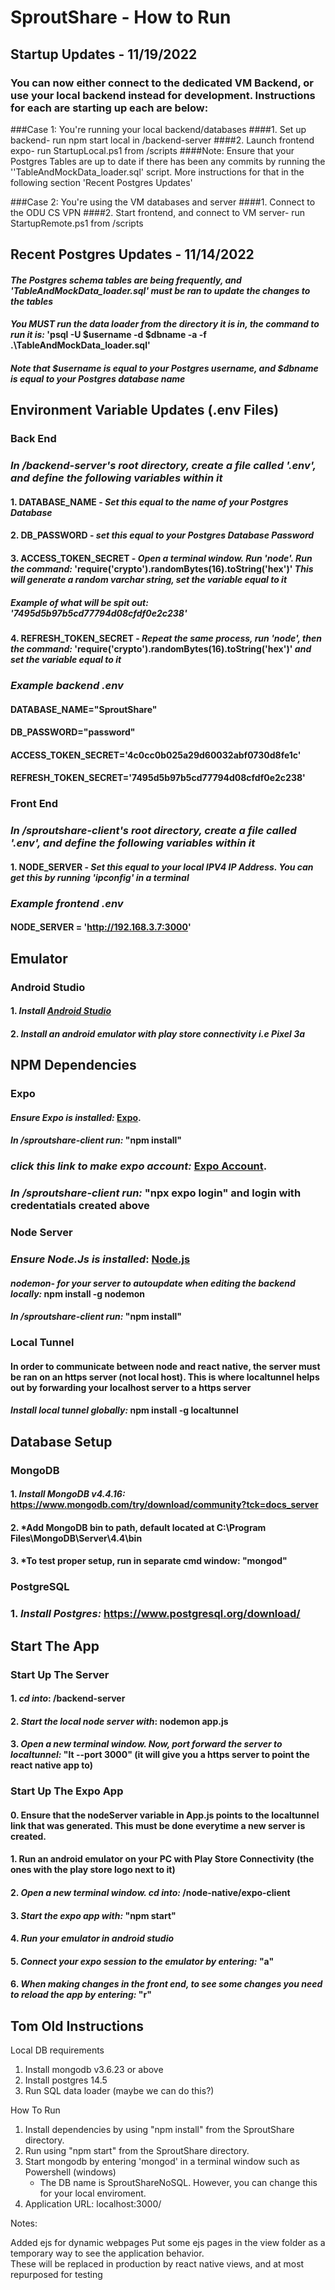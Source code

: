 # SproutShare - How to Run

## Startup Updates - 11/19/2022

### You can now either connect to the dedicated VM Backend, or use your local backend instead for development. Instructions for each are starting up each are below:

###Case 1: You're running your local backend/databases
####1. Set up backend- run npm start local in /backend-server
####2. Launch frontend expo- run StartupLocal.ps1 from /scripts
####Note: Ensure that your Postgres Tables are up to date if there has been any commits by running the ''TableAndMockData_loader.sql' script. More instructions for that in the following section 'Recent Postgres Updates'

###Case 2: You're using the VM databases and server
####1. Connect to the ODU CS VPN
####2. Start frontend, and connect to VM server- run StartupRemote.ps1 from /scripts

## Recent Postgres Updates - 11/14/2022

#### *The Postgres schema tables are being frequently, and 'TableAndMockData_loader.sql' must be ran to update the changes to the tables*

#### *You MUST run the data loader from the directory it is in, the command to run it is:* 'psql -U $username -d $dbname -a -f .\TableAndMockData_loader.sql'
#### *Note that $username is equal to your Postgres username, and $dbname is equal to your Postgres database name*

## Environment Variable Updates (.env Files)

### Back End

### *In /backend-server's root directory, create a file called '.env', and define the following variables within it*

#### 1. DATABASE_NAME - *Set this equal to the name of your Postgres Database*
#### 2. DB_PASSWORD - *set this equal to your Postgres Database Password*
#### 3. ACCESS_TOKEN_SECRET - *Open a terminal window. Run 'node'. Run the command:* 'require('crypto').randomBytes(16).toString('hex')' *This will generate a random varchar string, set the variable equal to it*
##### *Example of what will be spit out:* '7495d5b97b5cd77794d08cfdf0e2c238'
#### 4. REFRESH_TOKEN_SECRET - *Repeat the same process, run 'node', then the command:* 'require('crypto').randomBytes(16).toString('hex')' *and set the variable equal to it*

### *Example backend .env*
#### DATABASE_NAME="SproutShare"
#### DB_PASSWORD="password"
#### ACCESS_TOKEN_SECRET='4c0cc0b025a29d60032abf0730d8fe1c'
#### REFRESH_TOKEN_SECRET='7495d5b97b5cd77794d08cfdf0e2c238'

### Front End

### *In /sproutshare-client's root directory, create a file called '.env', and define the following variables within it*

#### 1. NODE_SERVER - *Set this equal to your local IPV4 IP Address. You can get this by running 'ipconfig' in a terminal*

### *Example frontend .env*
#### NODE_SERVER = 'http://192.168.3.7:3000'


## Emulator

### Android Studio

#### 1. *Install [Android Studio](https://developer.android.com/studio/)*
#### 2. *Install an android emulator with play store connectivity i.e Pixel 3a*


## NPM Dependencies

### Expo

#### *Ensure Expo is installed:* [Expo](https://docs.expo.dev/get-started/installation/).

#### *In /sproutshare-client run:* "npm install"

### *click this link to make expo account:* [Expo Account](https://expo.dev/).
### *In /sproutshare-client run:* "npx expo login" and login with credentatials created above

### Node Server 

### *Ensure Node.Js is installed*: [Node.js](https://nodejs.org/en/download/)

#### *nodemon- for your server to autoupdate when editing the backend locally:*  npm install -g nodemon
#### *In /sproutshare-client run:* "npm install"

### Local Tunnel

#### In order to communicate between node and react native, the server must be ran on an https server (not local host). This is where localtunnel helps out by forwarding your localhost server to a https server

#### *Install local tunnel globally:* npm install -g localtunnel

## Database Setup

### MongoDB

#### 1. *Install MongoDB v4.4.16:* https://www.mongodb.com/try/download/community?tck=docs_server
#### 2. *Add MongoDB bin to path, default located at C:\Program Files\MongoDB\Server\4.4\bin
#### 3. *To test proper setup, run in separate cmd window: "mongod" 

### PostgreSQL

### 1. *Install Postgres:* https://www.postgresql.org/download/ 

## Start The App

### Start Up The Server

#### 1. *cd into*: /backend-server
#### 2. *Start the local node server with*: nodemon app.js
#### 3. *Open a new terminal window. Now, port forward the server to localtunnel:* "lt --port 3000" (it will give you a https server to point the react native app to)

### Start Up The Expo App

#### 0. Ensure that the nodeServer variable in App.js points to the localtunnel link that was generated. This must be done everytime a new server is created. 
#### 1. Run an android emulator on your PC with Play Store Connectivity (the ones with the play store logo next to it)
#### 2. *Open a new terminal window. cd into:* /node-native/expo-client
#### 3. *Start the expo app with:* "npm start"
#### 4. *Run your emulator in android studio*
#### 5. *Connect your expo session to the emulator by entering:* "a"
#### 6. *When making changes in the front end, to see some changes you need to reload the app by entering:* "r"


## Tom Old Instructions

Local DB requirements
1. Install mongodb v3.6.23 or above
2. Install postgres 14.5 
3. Run SQL data loader (maybe we can do this?)

How To Run
1. Install dependencies by using "npm install" from the SproutShare directory.
2. Run using "npm start" from the SproutShare directory.
3. Start mongodb by entering 'mongod' in a terminal window such as Powershell (windows)
   -  The DB name is SproutShareNoSQL. However, you can change this for your local enviroment.
4. Application URL: localhost:3000/

Notes:

Added ejs for dynamic webpages
Put some ejs pages in the view folder as a temporary way to see the application behavior.  
These will be replaced in production by react native views, and at most repurposed for testing
